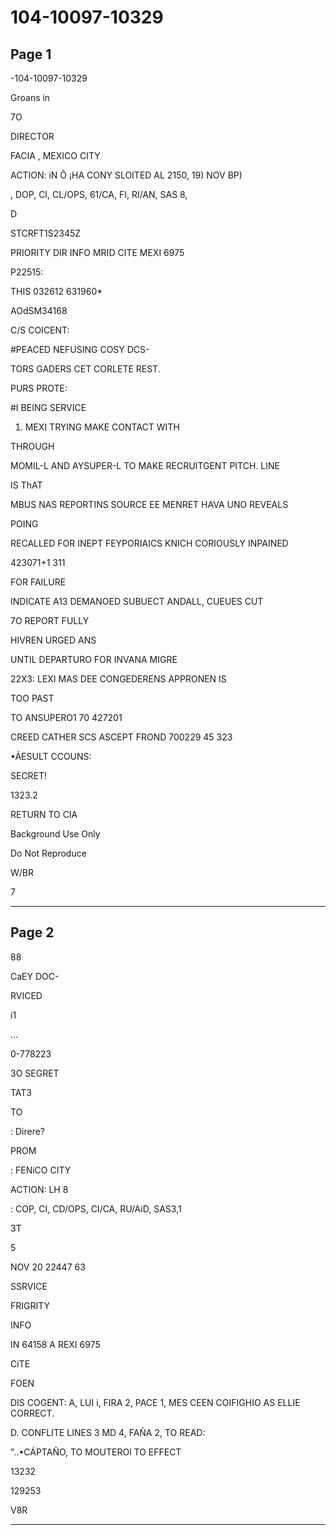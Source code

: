 # 104-10097-10329

## Page 1

-104-10097-10329

Groans in

7O

DIRECTOR

FACIA , MEXICO CITY

ACTION: iN Ô ¡HA CONY SLOITED AL 2150, 19) NOV BP)

, DOP, CI, CL/OPS, 61/CA, FI, RI/AN, SAS 8,

D

STCRFT1S2345Z

PRIORITY DIR INFO MRID CITE MEXI 6975

P22515:

THIS 032612 631960*

AOdSM34168

C/S COICENT:

#PEACED NEFUSING COSY DCS-

TORS GADERS CET CORLETE REST.

PURS PROTE:

#I BEING SERVICE

1. MEXI TRYING MAKE CONTACT WITH

THROUGH

MOMIL-L AND AYSUPER-L TO MAKE RECRUITGENT PITCH. LINE

IS ThAT

MBUS NAS REPORTINS SOURCE EE MENRET HAVA UNO REVEALS

POING

RECALLED FOR INEPT FEYPORIAICS KNICH CORIOUSLY INPAINED

423071+1 311

FOR FAILURE

INDICATE A13 DEMANOED SUBUECT ANDALL, CUEUES CUT

7O REPORT FULLY

HIVREN URGED ANS

UNTIL DEPARTURO FOR INVANA MIGRE

22X3: LEXI MAS DEE CONGEDERENS APPRONEN IS

TOO PAST

TO ANSUPERO1 70 427201

CREED CATHER SCS ASCEPT FROND 700229 45 323

•ÁESULT CCOUNS:

SECRET!

1323.2

RETURN TO CIA

Background Use Only

Do Not Reproduce

W/BR

7

---

## Page 2

88

CaEY DOC-

RVICED

i1

...

0-778223

3O SEGRET

TAT3

TO

: Direre?

PROM

: FENiCO CITY

ACTION: LH 8

: COP, CI, CD/OPS, CI/CA, RU/AiD, SAS3,1

3T

5

NOV 20 22447 63

SSRVICE

FRIGRITY

INFO

IN 64158 A REXI 6975

CiTE

FOEN

DIS COGENT: A, LUI i, FIRA 2, PACE 1, MES CEEN COIFIGHIO AS ELLIE CORRECT.

D. CONFLITE LINES 3 MD 4, FAÑA 2, TO READ:

"..•CÁPTAÑO, TO MOUTEROl TO EFFECT

13232

129253

V8R

---

